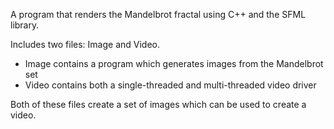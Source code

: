 A program that renders the Mandelbrot fractal using C++ and the SFML library.

Includes two files: Image and Video. 
- Image contains a program which generates images from the Mandelbrot set
- Video contains both a single-threaded and multi-threaded video driver

Both of these files create a set of images which can be used to create a video. 



